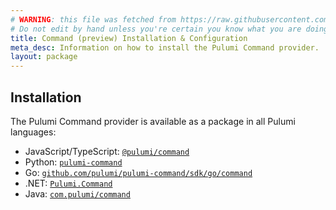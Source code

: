 ```yaml
---
# WARNING: this file was fetched from https://raw.githubusercontent.com/pulumi/pulumi-command/v1.1.0/docs/installation-configuration.md
# Do not edit by hand unless you're certain you know what you are doing!
title: Command (preview) Installation & Configuration
meta_desc: Information on how to install the Pulumi Command provider.
layout: package
---
```


## Installation

The Pulumi Command provider is available as a package in all Pulumi languages:

* JavaScript/TypeScript: [`@pulumi/command`](https://www.npmjs.com/package/@pulumi/command)
* Python: [`pulumi-command`](https://pypi.org/project/pulumi-command/)
* Go: [`github.com/pulumi/pulumi-command/sdk/go/command`](https://pkg.go.dev/github.com/pulumi/pulumi-command/sdk)
* .NET: [`Pulumi.Command`](https://www.nuget.org/packages/Pulumi.Command)
* Java: [`com.pulumi/command`](https://central.sonatype.com/artifact/com.pulumi/command)
